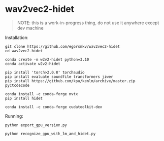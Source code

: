 # wav2vec2-hidet

> NOTE: this is a work-in-progress thing, do not use it anywhere except dev machine

Installation:

```
git clone https://github.com/egorsmkv/wav2vec2-hidet
cd wav2vec2-hidet

conda create -n w2v2-hidet python=3.10
conda activate w2v2-hidet

pip install 'torch>2.0.0' torchaudio
pip install evaluate soundfile transformers jiwer
pip install https://github.com/kpu/kenlm/archive/master.zip pyctcdecode

conda install -c conda-forge nvtx
pip install hidet

conda install -c conda-forge cudatoolkit-dev
```

Running:

```
python export_gpu_version.py

python recognize_gpu_with_lm_and_hidet.py
```
